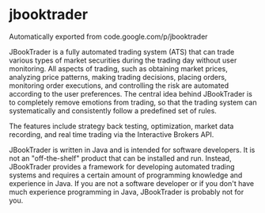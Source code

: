 # jbooktrader
Automatically exported from code.google.com/p/jbooktrader

JBookTrader is a fully automated trading system (ATS) that can trade various types of market securities during the trading day without user monitoring. All aspects of trading, such as obtaining market prices, analyzing price patterns, making trading decisions, placing orders, monitoring order executions, and controlling the risk are automated according to the user preferences. The central idea behind JBookTrader is to completely remove emotions from trading, so that the trading system can systematically and consistently follow a predefined set of rules.

The features include strategy back testing, optimization, market data recording, and real time trading via the Interactive Brokers API.

JBookTrader is written in Java and is intended for software developers. It is not an "off-the-shelf" product that can be installed and run. Instead, JBookTrader provides a framework for developing automated trading systems and requires a certain amount of programming knowledge and experience in Java. If you are not a software developer or if you don't have much experience programming in Java, JBookTrader is probably not for you. 

